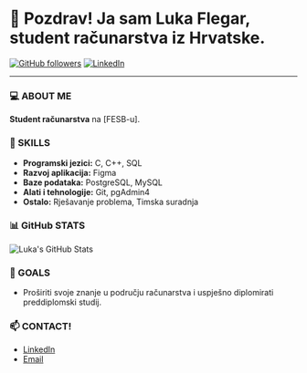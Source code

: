 # 👋 Pozdrav! Ja sam Luka Flegar, student računarstva iz Hrvatske. 

[![GitHub followers](https://img.shields.io/github/followers/lukaflegar?label=Follow&style=social)](https://github.com/lukaflegar)
[![LinkedIn](https://img.shields.io/badge/LinkedIn-Connect-blue?style=flat&logo=linkedin)](https://www.linkedin.com/in/vaš-linkedin)

---

### 💻 ABOUT ME

**Student računarstva** na [FESB-u].

### 🚀 SKILLS

- **Programski jezici:** C, C++, SQL
- **Razvoj aplikacija:** Figma
- **Baze podataka:** PostgreSQL, MySQL
- **Alati i tehnologije:** Git, pgAdmin4
- **Ostalo:** Rješavanje problema, Timska suradnja

### 📊 GitHub STATS

![Luka's GitHub Stats](https://github-readme-stats.vercel.app/api?username=lukaflegar&show_icons=true&theme=radical)


### 🎯 GOALS

- Proširiti svoje znanje u području računarstva i uspješno diplomirati preddiplomski studij.


### 📫 CONTACT!

- [LinkedIn](https://www.linkedin.com/in/lukaflegar/)
- [Email](mailto:lflegar0406@gmail.com)




